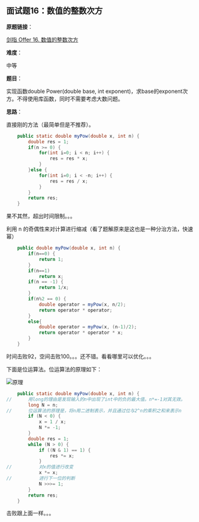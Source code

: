 ## 面试题16：数值的整数次方

**原题链接**：

[剑指 Offer 16. 数值的整数次方](https://leetcode-cn.com/problems/shu-zhi-de-zheng-shu-ci-fang-lcof/)

**难度**：

中等

**题目**：

实现函数double Power(double base, int exponent)，求base的exponent次方。不得使用库函数，同时不需要考虑大数问题。

**思路**：

直接刚的方法（最简单但是不推荐）。

```java
	public static double myPow(double x, int n) {
		double res = 1;
		if(n >= 0) {
			for(int i=0; i < n; i++) {
				res = res * x;
			}
		}else {
			for(int i=0; i < -n; i++) {
				res = res / x;
			}
		}
		return res;
    }
```

果不其然，超出时间限制。。。

利用 n 的奇偶性来对计算进行缩减（看了题解原来是这也是一种分治方法，快速幂）

```java
	public double myPow(double x, int n) {
		if(n==0) {
			return 1;
		}
		if(n==1)
			return x;
		if(n == -1) {
			return 1/x;
		}
		if(n%2 == 0) {
			double operator = myPow(x, n/2);
			return operator * operator;
		}
		else{
			double operator = myPow(x, (n-1)/2);
			return operator * operator * x;
		}
    }
```

时间击败92，空间击败100。。。还不错。看看哪里可以优化。。。

下面是位运算法。位运算法的原理如下：

![原理](https://github.com/lewiscrow/WorkHardAndFindJob/blob/master/leetcode/images/16-1.jpg)

```java
	public static double myPow(double x, int n) {
//		用long的理由是发现输入的n中出现了int中的负的最大值。n*=-1对其无效。
		long N = n;
//		位运算法的原理是，将n用二进制表示，并且通过位与2^n的乘积之和来表示n
        if (N < 0) {
            x = 1 / x;
            N *= -1;
        }
        double res = 1;
        while (N > 0) {
            if ((N & 1) == 1) {
                res *= x;
            }
//          对x的值进行改变  
            x *= x;
//          进行下一位的判断
            N >>>= 1;
        }
        return res;
    }
```
击败跟上面一样。。。